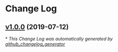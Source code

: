 # Change Log

## [v1.0.0](https://github.com/nstudio/nativescript-snackbar/tree/v1.0.0) (2019-07-12)


\* *This Change Log was automatically generated by [github_changelog_generator](https://github.com/skywinder/Github-Changelog-Generator)*